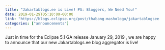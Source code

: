 ```yaml
---
title: "Jakartablogs.ee is Live! PS: Bloggers, We Need You!"
date: 2019-01-29T05:10:00-00:00
link: "https://blogs.eclipse.org/post/thabang-mashologu/jakartablogsee-live-ps-bloggers-we-need-you"
categories: ["announcements"]
---
```


Just in time for the Eclipse 5.1 GA release January 29, 2019 , we are happy to announce that our new Jakartablogs.ee blog aggregator is live!